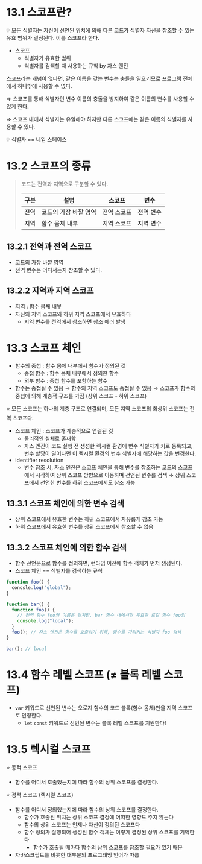 # 13.1 스코프란?

<aside>
💡 모든 식별자는 자신이 선언된 위치에 의해 다른 코드가 식별자 자신을 참조할 수 있는 유효 범위가 결정된다. 이를 스코프라 한다.

</aside>

- 스코프
  - 식별자가 유효한 범위
  - 식별자를 검색할 때 사용하는 규칙 by 자스 엔진

스코프라는 개념이 없다면, 같은 이름을 갖는 변수는 충돌을 일으키므로 프로그램 전체에서 하나밖에 사용할 수 없다.

⇒ 스코프를 통해 식별자인 변수 이름의 충돌을 방지하여 같은 이름의 변수를 사용할 수 있게 한다.

⇒ 스코프 내에서 식별자는 유일해야 하지만 다른 스코프에는 같은 이름의 식별자를 사용할 수 있다.

<aside>
💡 식별자 == 네임 스페이스

</aside>

# 13.2 스코프의 종류

> 코드는 전역과 지역으로 구분할 수 있다.
>
> | 구분 | 설명                  | 스코프      | 변수      |
> | ---- | --------------------- | ----------- | --------- |
> | 전역 | 코드의 가장 바깥 영역 | 전역 스코프 | 전역 변수 |
> | 지역 | 함수 몸체 내부        | 지역 스코프 | 지역 변수 |

## 13.2.1 전역과 전역 스코프

- 코드의 가장 바깥 영역
- 전역 변수는 어디서든지 참조할 수 있다.

## 13.2.2 지역과 지역 스코프

- 지역 : 함수 몸체 내부
- 자신의 지역 스코프와 하위 지역 스코프에서 유효하다
  - 지역 변수를 전역에서 참조하면 참조 에러 발생

# 13.3 스코프 체인

- 함수의 중첩 : 함수 몸체 내부에서 함수가 정의된 것
  - 중첩 함수 : 함수 몸체 내부에서 정의한 함수
  - 외부 함수 : 중첩 함수를 포함하는 함수
- 함수는 중첩될 수 있음 ⇒ 함수의 지역 스코프도 중첩될 수 있음
  ⇒ 스코프가 함수의 중첩에 의해 계층적 구조를 가짐 (상위 스코프 - 하위 스코프)

<aside>
⭐ 모든 스코프는 하나의 계층 구조로 연결되며, 모든 지역 스코프의 최상위 스코프는 전역 스코프다.

</aside>

- 스코프 체인 : 스코프가 계층적으로 연결된 것
  - 물리적인 실체로 존재함
  - 자스 엔진이 코드 실행 전 생성한 렉시컬 환경에 변수 식별자가 키로 등록되고, 변수 할당이 일어나면 이 렉시컬 환경의 변수 식별자에 해당하는 값을 변경한다.
- identifier resolution
  - 변수 참조 시, 자스 엔진은 스코프 체인을 통해 변수를 참조하는 코드의 스코프에서 시작하여 상위 스코프 방향으로 이동하며 선언된 변수를 검색
    ⇒ 상위 스코프에서 선언한 변수를 하위 스코프에서도 참조 가능

## 13.3.1 스코프 체인에 의한 변수 검색

- 상위 스코프에서 유효한 변수는 하위 스코프에서 자유롭게 참조 가능
- 하위 스코프에서 유효한 변수를 상위 스코프에서 참조할 수 없음

## 13.3.2 스코프 체인에 의한 함수 검색

- 함수 선언문으로 함수를 정의하면, 런타임 이전에 함수 객체가 먼저 생성된다.
- 스코프 체인 == 식별자를 검색하는 규칙

```jsx
function foo() {
  conosle.log("global");
}

function bar() {
  function foo() {
    // 전역 함수 foo와 이름은 같지만, bar 함수 내에서만 유효한 로컬 함수 foo임
    console.log("local");
  }
  foo(); // 자스 엔진은 함수를 호출하기 위해, 함수를 가리키는 식별자 foo 검색
}

bar(); // local
```

# 13.4 함수 레벨 스코프 (≠ 블록 레벨 스코프)

- `var` 키워드로 선언된 변수는 오로지 함수의 코드 블록(함수 몸체)만을 지역 스코프로 인정한다.
  - `let` `const` 키워드로 선언된 변수는 블록 레벨 스코프를 지원한다!

# 13.5 렉시컬 스코프

<aside>
⭐ 동적 스코프

- 함수를 어디서 호출했는지에 따라 함수의 상위 스코프를 결정한다.
</aside>

<aside>
⭐ 정적 스코프 (렉시컬 스코프)

- 함수를 어디서 정의했는지에 따라 함수의 상위 스코프를 결정한다.
  - 함수가 호출된 위치는 상위 스코프 결정에 어떠한 영향도 주지 않는다
  - 함수의 상위 스코프는 언제나 자신이 정의된 스코프다
  - 함수 정의가 실행되어 생성된 함수 객체는 이렇게 결정된 상위 스코프를 기억한다
    - 함수가 호출될 때마다 함수의 상위 스코프를 참조할 필요가 있기 때문
- 자바스크립트를 비롯한 대부분의 프로그래밍 언어가 따름
</aside>
